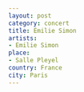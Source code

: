 ```yaml
---
layout: post
category: concert
title: Émilie Simon
artists: 
- Emilie Simon
place: 
- Salle Pleyel
country: France
city: Paris
---
```


